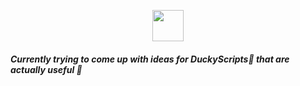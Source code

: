 <p align="center">
<img src="https://nathanyor.io/spinning-ball.webp#center" width="50" height="50" />
</p>

##### Currently trying to come up with ideas for DuckyScripts🦆 that are actually useful 🫠

<!--
**Nathan-Yorio/Nathan-Yorio** is a ✨ _special_ ✨ repository because its `README.md` (this file) appears on your GitHub profile.

Here are some ideas to get you started:

- 🔭 I’m currently working on ...
- 🌱 I’m currently learning ...
- 👯 I’m looking to collaborate on ...
- 🤔 I’m looking for help with ...
- 💬 Ask me about ...
- 📫 How to reach me: ...
- 😄 Pronouns: ...
- ⚡ Fun fact: ...
-->
